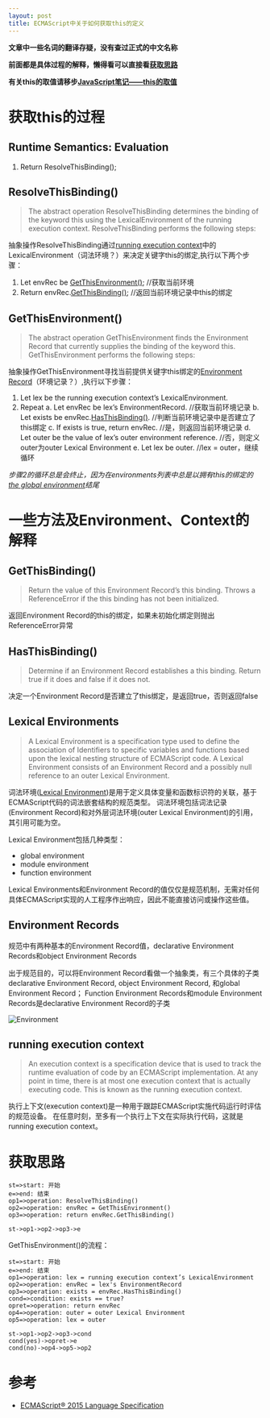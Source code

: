 ```yaml
---
layout: post
title: ECMAScript中关于如何获取this的定义
---
```


**文章中一些名词的翻译存疑，没有查过正式的中文名称**

**前面都是具体过程的解释，懒得看可以直接看[获取思路][]**

**有关this的取值请移步[JavaScript笔记——this的取值][]**

# 获取this的过程

## Runtime Semantics: Evaluation

1. Return ResolveThisBinding();

## ResolveThisBinding()

> The abstract operation ResolveThisBinding determines the binding of the keyword this using the LexicalEnvironment of the running execution context. ResolveThisBinding performs the following steps:

抽象操作ResolveThisBinding通过[running execution context][]中的LexicalEnvironment（词法环境？）来决定关键字this的绑定,执行以下两个步骤：

1. Let envRec be [GetThisEnvironment()][];  //获取当前环境
2. Return envRec.[GetThisBinding()][];  //返回当前环境记录中this的绑定

## GetThisEnvironment()

> The abstract operation GetThisEnvironment finds the Environment Record that currently supplies the binding of the keyword this. GetThisEnvironment performs the following steps:

抽象操作GetThisEnvironment寻找当前提供关键字this绑定的[Environment Record][]（环境记录？）,执行以下步骤：

1. Let lex be the running execution context’s LexicalEnvironment.
2. Repeat
	a. Let envRec be lex’s EnvironmentRecord.  //获取当前环境记录
	b. Let exists be envRec.[HasThisBinding()][].  //判断当前环境记录中是否建立了this绑定
	c. If exists is true, return envRec.  //是，则返回当前环境记录
	d. Let outer be the value of lex’s outer environment reference.  //否，则定义outer为outer Lexical Environment
	e. Let lex be outer.  //lex = outer，继续循环

*步骤2的循环总是会终止，因为在environments列表中总是以拥有this的绑定的[the global environment][]结尾*

# 一些方法及Environment、Context的解释

## GetThisBinding()

> 	Return the value of this Environment Record’s this binding. Throws a ReferenceError if the this binding has not been initialized.

返回Environment Record的this的绑定，如果未初始化绑定则抛出ReferenceError异常

## HasThisBinding()

> 	Determine if an Environment Record establishes a this binding. Return true if it does and false if it does not.

决定一个Environment Record是否建立了this绑定，是返回true，否则返回false

## Lexical Environments

> A Lexical Environment is a specification type used to define the association of Identifiers to specific variables and functions based upon the lexical nesting structure of ECMAScript code. A Lexical Environment consists of an Environment Record and a possibly null reference to an outer Lexical Environment.

词法环境([Lexical Environment][])是用于定义具体变量和函数标识符的关联，基于ECMAScript代码的词法嵌套结构的规范类型。
词法环境包括词法记录(Environment Record)和对外层词法环境(outer Lexical Environment)的引用，其引用可能为空。

Lexical Environment包括几种类型：

* global environment
* module environment
* function environment

Lexical Environments和Environment Record的值仅仅是规范机制，无需对任何具体ECMAScript实现的人工程序作出响应，因此不能直接访问或操作这些值。

## Environment Records

规范中有两种基本的Environment Record值，declarative Environment Records和object Environment Records

出于规范目的，可以将Environment Record看做一个抽象类，有三个具体的子类declarative Environment Record, object Environment Record, 和global Environment Record；
Function Environment Records和module Environment Records是declarative Environment Record的子类

![Environment](http://img.blog.csdn.net/20160808170715510)

## running execution context

> An execution context is a specification device that is used to track the runtime evaluation of code by an ECMAScript implementation. At any point in time, there is at most one execution context that is actually executing code. This is known as the running execution context.

执行上下文(execution context)是一种用于跟踪ECMAScript实施代码运行时评估的规范设备。
在任意时刻，至多有一个执行上下文在实际执行代码，这就是running execution context。

# 获取思路

```flow
st=>start: 开始
e=>end: 结束
op1=>operation: ResolveThisBinding()
op2=>operation: envRec = GetThisEnvironment()
op3=>operation: return envRec.GetThisBinding()

st->op1->op2->op3->e
```

GetThisEnvironment()的流程：

```flow
st=>start: 开始
e=>end: 结束
op1=>operation: lex = running execution context’s LexicalEnvironment
op2=>operation: envRec = lex's EnvironmentRecord
op3=>operation: exists = envRec.HasThisBinding()
cond=>condition: exists == true?
opret=>operation: return envRec
op4=>operation: outer = outer Lexical Environment
op5=>operation: lex = outer

st->op1->op2->op3->cond
cond(yes)->opret->e
cond(no)->op4->op5->op2
```

# 参考

* [ECMAScript® 2015 Language Specification][reference]




[running execution context]: http://www.ecma-international.org/ecma-262/6.0/#sec-execution-contexts
[GetThisEnvironment()]: http://www.ecma-international.org/ecma-262/6.0/#sec-getthisenvironment
[Lexical Environment]: http://www.ecma-international.org/ecma-262/6.0/#sec-lexical-environments
[Environment Record]: http://www.ecma-international.org/ecma-262/6.0/#sec-environment-records
[the global environment]: http://www.ecma-international.org/ecma-262/6.0/#sec-global-environment-records
[GetThisBinding()]: #getthisbinding
[HasThisBinding()]: #hasthisbinding
[获取思路]: #获取思路
[JavaScript笔记——this的取值]: http://blog.csdn.net/azureternite/article/details/52160452

[reference]: http://www.ecma-international.org/ecma-262/6.0/